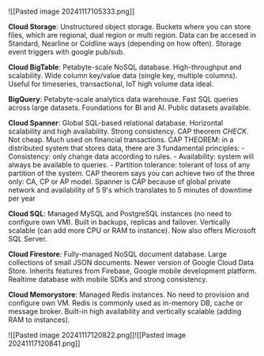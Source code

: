![[Pasted image 20241117105333.png]]

**Cloud Storage**: Unstructured object storage. Buckets where you can store files, which are regional, dual region or multi region. Data can be accesed in Standard, Nearline or Coldline ways (depending on how often). Storage event triggers with google pub/sub.

**Cloud BigTable**: Petabyte-scale NoSQL database. High-throughput and scalability. Wide column key/value data (single key, multiple columns). Useful for timeseries, transactional, IoT high volume data ideal.

**BigQuery**: Petabyte-scale analytics data warehouse. Fast SQL queries across large datasets. Foundations for BI and AI. Public datasets available.

**Cloud Spanner**: Global SQL-based relational database. Horizontal scalability and high availability. Strong consistency. CAP theorem *CHECK*. Not cheap. Much used on financial transactions.
	CAP THEOREM:
	in a distributed system that stores data, there are 3 fundamental principles:
	- Consistency: only change data according to rules.
	- Availability: system will always be available to queries.
	- Partition tolerance: tolerant of loss of any partition of the system.
	CAP theorem says you can achieve two of the three only: CA, CP or AP model.
	Spanner is CAP because of global private network and availability of 5 9's which
	translates to 5 minutes of downtime per year

**Cloud SQL**: Managed MySQL and PostgreSQL instances (no need to configure own VM). Built in backups, replicas and failover. Vertically scalable (can add more CPU or RAM to instance). Now also offers Microsoft SQL Server.

**Cloud Firestore**: Fully-managed NoSQL document database. Large collections of small JSON documents. Newer version of Google Cloud Data Store. Inherits features from Firebase, Google mobile development platform. Realtime database with mobile SDKs and strong consistency.

**Cloud Memorystore**: Managed Redis instances. No need to provision and configure own VM. Redis is commonly used as in-memory DB, cache or message broker. Built-in high availability and vertically scalable (adding RAM to instances).



![[Pasted image 20241117120822.png]]![[Pasted image 20241117120841.png]]
